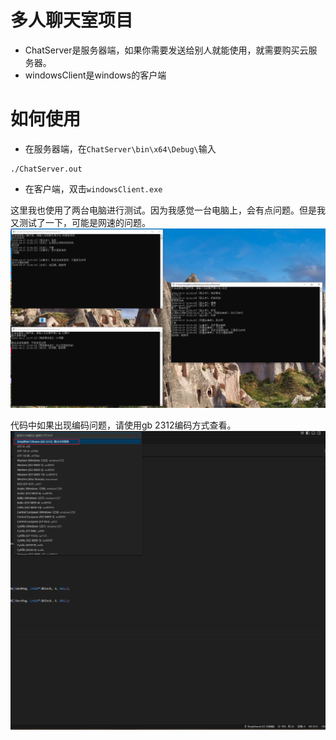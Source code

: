 # 多人聊天室项目
- ChatServer是服务器端，如果你需要发送给别人就能使用，就需要购买云服务器。
- windowsClient是windows的客户端

# 如何使用
- 在服务器端，在`ChatServer\bin\x64\Debug\`输入
```shell
./ChatServer.out
```
- 在客户端，双击`windowsClient.exe`

这里我也使用了两台电脑进行测试。因为我感觉一台电脑上，会有点问题。但是我又测试了一下，可能是网速的问题。
![alt text](img/image.png)

代码中如果出现编码问题，请使用gb 2312编码方式查看。
![alt text](img/image1.png)